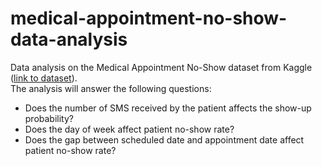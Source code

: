 # medical-appointment-no-show-data-analysis
Data analysis on the Medical Appointment No-Show dataset from Kaggle ([link to dataset](https://www.kaggle.com/joniarroba/noshowappointments)).  
The analysis will answer the following questions:
- Does the number of SMS received by the patient affects the show-up probability?
- Does the day of week affect patient no-show rate?
- Does the gap between scheduled date and appointment date affect patient no-show rate?
